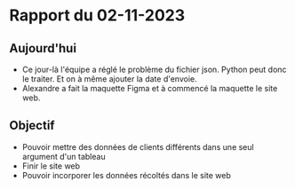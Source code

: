 # Rapport du 02-11-2023
## Aujourd'hui
- Ce jour-là l'équipe a réglé le problème du fichier json. Python peut donc le traiter. Et on à même ajouter la date d'envoie.
- Alexandre a fait la maquette Figma et à commencé la maquette le site web.

## Objectif 
- Pouvoir mettre des données de clients différents dans une seul argument d'un tableau
- Finir le site web
- Pouvoir incorporer les données récoltés dans le site web